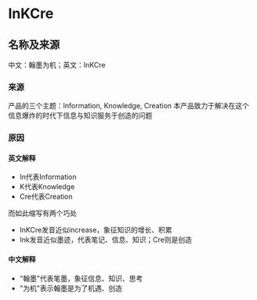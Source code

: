 # InKCre

## 名称及来源
中文：翰墨为机；英文：InKCre

### 来源
产品的三个主题：Information, Knowledge, Creation
本产品致力于解决在这个信息爆炸的时代下信息与知识服务于创造的问题

### 原因
#### 英文解释
- In代表Information
- K代表Knowledge
- Cre代表Creation

而如此缩写有两个巧处
- InKCre发音近似increase，象征知识的增长、积累
- Ink发音近似墨迹，代表笔记、信息、知识；Cre则是创造
#### 中文解释
- "翰墨"代表笔墨，象征信息、知识、思考
- "为机"表示翰墨是为了机遇、创造


<!--

**Here are some ideas to get you started:**

🙋‍♀️ A short introduction - what is your organization all about?
🌈 Contribution guidelines - how can the community get involved?
👩‍💻 Useful resources - where can the community find your docs? Is there anything else the community should know?
🍿 Fun facts - what does your team eat for breakfast?
🧙 Remember, you can do mighty things with the power of [Markdown](https://docs.github.com/github/writing-on-github/getting-started-with-writing-and-formatting-on-github/basic-writing-and-formatting-syntax)
-->
